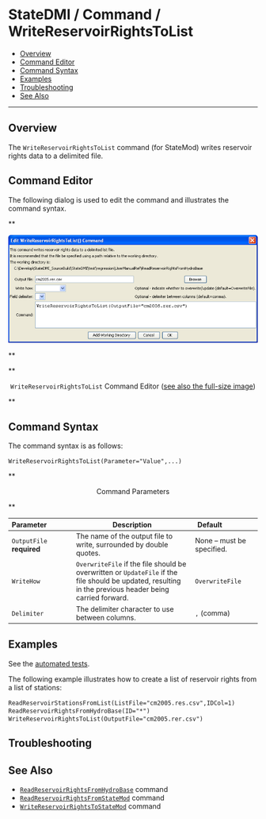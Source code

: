# StateDMI / Command / WriteReservoirRightsToList #

* [Overview](#overview)
* [Command Editor](#command-editor)
* [Command Syntax](#command-syntax)
* [Examples](#examples)
* [Troubleshooting](#troubleshooting)
* [See Also](#see-also)

-------------------------

## Overview ##

The `WriteReservoirRightsToList` command (for StateMod)
writes reservoir rights data to a delimited file.

## Command Editor ##

The following dialog is used to edit the command and illustrates the command syntax.

**<p style="text-align: center;">
![WriteReservoirRightsToList](WriteReservoirRightsToList.png)
</p>**

**<p style="text-align: center;">
`WriteReservoirRightsToList` Command Editor (<a href="../WriteReservoirRightsToList.png">see also the full-size image</a>)
</p>**

## Command Syntax ##

The command syntax is as follows:

```text
WriteReservoirRightsToList(Parameter="Value",...)
```
**<p style="text-align: center;">
Command Parameters
</p>**

| **Parameter**&nbsp;&nbsp;&nbsp;&nbsp;&nbsp;&nbsp;&nbsp;&nbsp;&nbsp;&nbsp;&nbsp;&nbsp; | **Description** | **Default**&nbsp;&nbsp;&nbsp;&nbsp;&nbsp;&nbsp;&nbsp;&nbsp;&nbsp;&nbsp;&nbsp;&nbsp;&nbsp;&nbsp;&nbsp;&nbsp; |
| --------------|-----------------|----------------- |
| `OutputFile`<br>**required** | The name of the output file to write, surrounded by double quotes. | None – must be specified. |
| `WriteHow` | `OverwriteFile` if the file should be overwritten or `UpdateFile` if the file should be updated, resulting in the previous header being carried forward. | `OverwriteFile` |
| `Delimiter` | The delimiter character to use between columns. | `,` (comma) |

## Examples ##

See the [automated tests](https://github.com/OpenCDSS/cdss-app-statedmi-test/tree/master/test/regression/commands/WriteReservoirRightsToList).

The following example illustrates how to create a list of reservoir rights from a list of stations:

```
ReadReservoirStationsFromList(ListFile="cm2005.res.csv",IDCol=1)
ReadReservoirRightsFromHydroBase(ID="*")
WriteReservoirRightsToList(OutputFile="cm2005.rer.csv")
```

## Troubleshooting ##

## See Also ##

* [`ReadReservoirRightsFromHydroBase`](../ReadReservoirRightsFromHydroBase/ReadReservoirRightsFromHydroBase.md) command
* [`ReadReservoirRightsFromStateMod`](../ReadReservoirRightsFromStateMod/ReadReservoirRightsFromStateMod.md) command
* [`WriteReservoirRightsToStateMod`](../WriteReservoirRightsToStateMod/WriteReservoirRightsToStateMod.md) command
